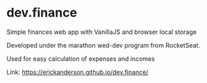 # dev.finance
Simple finances web app with VanillaJS and browser local storage

Developed under the marathon wed-dev program from RocketSeat.

Used for easy calculation of expenses and incomes

Link:
https://erickanderson.github.io/dev.finance/
